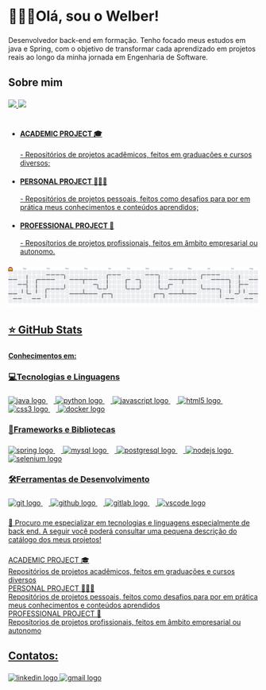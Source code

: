 <h1 align="left">🙋🏻‍♂️Olá, sou o Welber!</h1>

###

<p align="left">Desenvolvedor back-end em formação. Tenho focado meus estudos em java e Spring, com o objetivo de transformar cada aprendizado em projetos reais ao longo da minha jornada em Engenharia de Software.</p>

###

<h2 align="left">Sobre mim</h2>

###

<div>
  <a href="https://github.com/Welberrr">
  <img height="170em" src="https://github-readme-stats-eight-theta.vercel.app/api?username=Welberrr&show_icons=true&theme=tokyonight&include_all_commits=true&count_private=true"/>
  <img height="170em" src="https://github-readme-stats-eight-theta.vercel.app/api/top-langs/?username=Welberrr&layout=compact&langs_count=8&theme=tokyonight"/>
</div>
<br>

###

<ul>
  <li> <h4>ACADEMIC PROJECT 🎓 </h4> - Repositórios de projetos acadêmicos, feitos em graduações e cursos diversos;</li>
  <li> <h4>PERSONAL PROJECT 👨🏻‍🦱 </h4> - Repositórios de projetos pessoais, feitos como desafios para por em prática meus conhecimentos e conteúdos aprendidos;</li>
  <li> <h4>PROFESSIONAL PROJECT 👔 </h4> - Reposítorios de projetos profissionais, feitos em âmbito empresarial ou autonomo.</li>
</ul>

###

<picture>
  <source media="(prefers-color-scheme: dark)" srcset="https://raw.githubusercontent.com/Welberrr/Welberrr/output/pacman-contribution-graph-dark.svg">
  <source media="(prefers-color-scheme: light)" srcset="https://raw.githubusercontent.com/Welberrr/Welberrr/output/pacman-contribution-graph.svg">
  <img alt="pacman contribution graph" src="https://raw.githubusercontent.com/Welberrr/Welberrr/output/pacman-contribution-graph.svg">
</picture>

###

<h2 align="left">⭐ GitHub Stats</h2>

###

<h4 align="left">Conhecimentos em:</h4>

###

<h3 align="left">💻Tecnologias e Linguagens</h3>

###

<div align="left">
  <img src="https://cdn.jsdelivr.net/gh/devicons/devicon/icons/java/java-original.svg" height="40" alt="java logo"  />
  <img width="12" />
  <img src="https://cdn.jsdelivr.net/gh/devicons/devicon/icons/python/python-original.svg" height="40" alt="python logo"  />
  <img width="12" />
  <img src="https://cdn.jsdelivr.net/gh/devicons/devicon/icons/javascript/javascript-original.svg" height="40" alt="javascript logo"  />
  <img width="12" />
  <img src="https://cdn.jsdelivr.net/gh/devicons/devicon/icons/html5/html5-original.svg" height="40" alt="html5 logo"  />
  <img width="12" />
  <img src="https://cdn.jsdelivr.net/gh/devicons/devicon/icons/css3/css3-original.svg" height="40" alt="css3 logo"  />
  <img width="12" />
  <img src="https://cdn.jsdelivr.net/gh/devicons/devicon/icons/docker/docker-original.svg" height="40" alt="docker logo"  />
</div>

###

<h3 align="left">📕Frameworks e Bibliotecas</h3>

###

<div align="left">
  <img src="https://cdn.jsdelivr.net/gh/devicons/devicon/icons/spring/spring-original.svg" height="40" alt="spring logo"  />
  <img width="12" />
  <img src="https://cdn.jsdelivr.net/gh/devicons/devicon/icons/mysql/mysql-original.svg" height="40" alt="mysql logo"  />
  <img width="12" />
  <img src="https://cdn.jsdelivr.net/gh/devicons/devicon/icons/postgresql/postgresql-original.svg" height="40" alt="postgresql logo"  />
  <img width="12" />
  <img src="https://cdn.jsdelivr.net/gh/devicons/devicon/icons/nodejs/nodejs-original.svg" height="40" alt="nodejs logo"  />
  <img width="12" />
  <img src="https://cdn.jsdelivr.net/gh/devicons/devicon/icons/selenium/selenium-original.svg" height="40" alt="selenium logo"  />
</div>

###

<h3 align="left">🛠️Ferramentas de Desenvolvimento</h3>

###

<div align="left">
  <img src="https://cdn.jsdelivr.net/gh/devicons/devicon/icons/git/git-original.svg" height="40" alt="git logo"  />
  <img width="12" />
  <img src="https://cdn.jsdelivr.net/gh/devicons/devicon/icons/github/github-original.svg" height="40" alt="github logo"  />
  <img width="12" />
  <img src="https://cdn.jsdelivr.net/gh/devicons/devicon/icons/gitlab/gitlab-original.svg" height="40" alt="gitlab logo"  />
  <img width="12" />
  <img src="https://cdn.jsdelivr.net/gh/devicons/devicon/icons/vscode/vscode-original.svg" height="40" alt="vscode logo"  />
</div>

###

<p align="left">🚀 Procuro me especializar em tecnologias e linguagens especialmente de back end. A seguir você poderá consultar uma pequena descrição do catálogo dos meus projetos!</p>

###

<p align="left">ACADEMIC PROJECT 🎓 <br>Repositórios de projetos acadêmicos, feitos em graduações e cursos diversos<br>PERSONAL PROJECT 👨🏻‍🦱<br>Repositórios de projetos pessoais, feitos como desafios para por em prática meus conhecimentos e conteúdos aprendidos<br>PROFESSIONAL PROJECT 👔<br>Reposítorios de projetos profissionais, feitos em âmbito empresarial ou autonomo</p>

###

<h2 align="left">Contatos:</h2>

###

<div align="left">
  <a href="www.linkedin.com/in/welber-henrique-rodrigues-costa" target="_blank">
    <img src="https://raw.githubusercontent.com/maurodesouza/profile-readme-generator/master/src/assets/icons/social/linkedin/default.svg" width="52" height="40" alt="linkedin logo"  />
  </a>
  <a href="welberhenrique.costa@gmail.com" target="_blank">
    <img src="https://raw.githubusercontent.com/maurodesouza/profile-readme-generator/master/src/assets/icons/social/gmail/default.svg" width="52" height="40" alt="gmail logo"  />
  </a>
</div>

###
